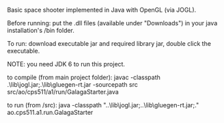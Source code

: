 Basic space shooter implemented in Java with OpenGL (via JOGL).

Before running:
put the .dll files (available under "Downloads") in your java installation's /bin folder.

To run:
download executable jar and required library jar, double click the executable.

NOTE: you need JDK 6 to run this project.


to compile (from main project folder):
javac -classpath .\lib\jogl.jar;.\lib\gluegen-rt.jar -sourcepath src src/ao/cps511/a1/run/GalagaStarter.java

to run (from /src):
java -classpath "..\lib\jogl.jar;..\lib\gluegen-rt.jar;." ao.cps511.a1.run.GalagaStarter